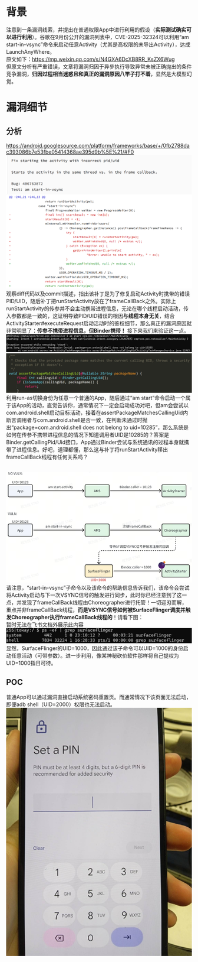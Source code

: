 # 背景  
  
注意到一条漏洞线索，并提出在普通权限App中进行利用的假设（**实际测试确实可以进行利用**）。谷歌在9月份公开的漏洞列表中，CVE-2025-32324可以利用“am start-in-vsync”命令来启动任意Activity（尤其是高权限的未导出Activity），达成LaunchAnyWhere。  
原文如下：https://mp.weixin.qq.com/s/N4GXA6DcXB8RR_KsZX6Wug  
但原文分析有严重错误，文章将漏洞归因于异步执行导致异常未被正确抛出的条件竞争漏洞，**归因过程相当迷惑且和真正的漏洞原因八竿子打不着**，显然是大模型幻觉。  
  
# 漏洞细节  
  
## 分析  
  
https://android.googlesource.com/platform/frameworks/base/+/0fb2788dac393086b7e53fbe05414368ae395d9b%5E%21/#F0  
![](1.png)  
![](2.png)  
观察diff代码以及commit描述，指出该补丁是为了修复启动Activity时携带的错误PID/UID，随后补丁把runStartActivity放在了frameCallBack之外。实际上runStartActivity的传参并不会主动携带进程信息，无论在哪个线程启动活动，传入参数都是一致的，这证明导致PID/UID错误的根因**与线程本身无关**，结合ActivityStarter#executeRequest启动活动时的鉴权细节，那么真正的漏洞原因就非常明显了：**传参不携带进程信息，但Binder携带！** 接下来我们来验证这一点。  
![](3.png)  
![](4.png)  
利用run-as切换身份为任意一个普通的App，随后通过“am start”命令启动一个属于该App的活动，直觉告诉你，通常情况下一定会启动成功对吧，但am会尝试以com.android.shell启动目标活动，接着在assertPackageMatchesCallingUid内断言调用者与com.android.shell是否一致，在判断未通过时抛出“package=com.android.shell does not belong to uid=10285”，那么系统是如何在传参不携带进程信息的情况下知道调用者UID是10285的？答案是Binder.getCallingPid/Uid接口，App通过Binder尝试与系统通讯的过程本身就携带了进程信息。好吧，道理都懂，那么这与补丁将runStartActivity移出frameCallBack线程有任何关系吗？  
<br>  
  
![](7.png)  
请注意，“start-in-vsync”子命令以及该命令的帮助信息告诉我们，该命令会尝试将Activity启动与下一次VSYNC信号的触发进行同步，此时你已经注意到了这一点，并发现了frameCallBack线程由Choreographer进行托管！一切迎刃而解，重点并非frameCallBack线程，**而是VSYNC信号如何被****SurfaceFlinger****调度并触发Choreographer执行frameCallBack线程的**！请看下图：  
暂时无法在飞书文档外展示此内容  
![](5.png)  
显然，SurfaceFlinger的UID=1000，因此通过该子命令可以UID=1000的身份启动任意活动（可带参数）。进一步利用，像某神秘砍价软件那样将自己提权为UID=1000指日可待。  
  
## POC  
  
普通App可以通过漏洞直接启动系统密码重置页。而通常情况下该页面无法启动，即便adb shell（UID=2000）权限也无法启动。  
![](6.jpg)  
<br>  

